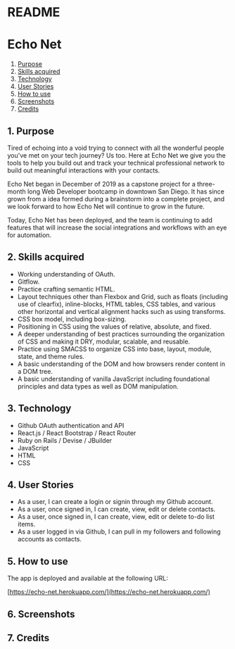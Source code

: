 # README
# Echo Net

1. <a href="#1-purpose">Purpose</a>
2. <a href="#2-skills-acquired">Skills acquired</a>
3. <a href="#3-technology">Technology</a>
4. <a href="#4-user-stories">User Stories</a>
5. <a href="#5-how-to-use">How to use</a>
6. <a href="#6-screenshots">Screenshots</a>
7. <a href="#7-credits">Credits</a>

## 1. Purpose

Tired of echoing into a void trying to connect with all the wonderful people you've met on your tech journey? Us too. Here at Echo Net we give you the tools to help you build out and track your technical professional network to build out meaningful interactions with your contacts. 

Echo Net began in December of 2019 as a capstone project for a three-month long Web Developer bootcamp in downtown San Diego. It has since grown from a idea formed during a brainstorm into a complete project, and we look forward to how Echo Net will continue to grow in the future.

Today, Echo Net has been deployed, and the team is continuing to add features that will increase the social integrations and workflows with an eye for automation.

## 2. Skills acquired

- Working understanding of OAuth.
- Gitflow.
- Practice crafting semantic HTML.
- Layout techniques other than Flexbox and Grid, such as floats (including use of clearfix), inline-blocks, HTML tables, CSS tables, and various other horizontal and vertical alignment hacks such as using transforms.
- CSS box model, including box-sizing.
- Positioning in CSS using the values of relative, absolute, and fixed.
- A deeper understanding of best practices surrounding the organization of CSS and making it DRY, modular, scalable, and reusable.
- Practice using SMACSS to organize CSS into base, layout, module, state, and theme rules.
- A basic understanding of the DOM and how browsers render content in a DOM tree.
- A basic understanding of vanilla JavaScript including foundational principles and data types as well as DOM manipulation.

## 3. Technology

- Github OAuth authentication and API
- React.js / React Bootstrap / React Router
- Ruby on Rails / Devise / JBuilder
- JavaScript
- HTML
- CSS

## 4. User Stories

- As a user, I can create a login or signin through my Github account.
- As a user, once signed in, I can create, view, edit or delete contacts. 
- As a user, once signed in, I can create, view, edit or delete to-do list items. 
- As a user logged in via Github, I can pull in my followers and following accounts as contacts.

## 5. How to use

The app is deployed and available at the following URL:

[https://echo-net.herokuapp.com/](https://echo-net.herokuapp.com/)

## 6. Screenshots

## 7. Credits

